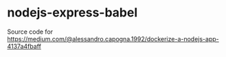 # nodejs-express-babel
Source code for https://medium.com/@alessandro.capogna.1992/dockerize-a-nodejs-app-4137a4fbaff
